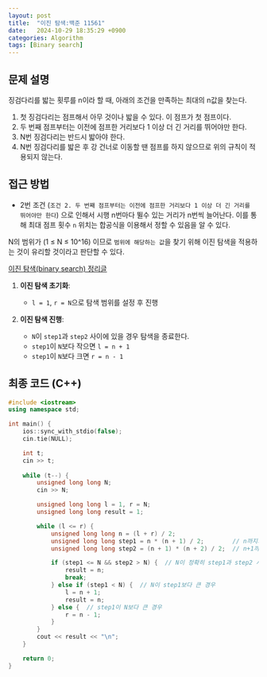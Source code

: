```yaml
---
layout: post
title:  "이진 탐색:백준 11561"
date:   2024-10-29 18:35:29 +0900
categories: Algorithm
tags: [Binary search]
---
```


## 문제 설명
징검다리를 밟는 횟루를 n이라 할 때, 아래의 조건을 만족하는 최대의 n값을 찾는다.
1. 첫 징검다리는 점프해서 아무 것이나 밟을 수 있다. 이 점프가 첫 점프이다.
2. 두 번째 점프부터는 이전에 점프한 거리보다 1 이상 더 긴 거리를 뛰어야만 한다.
3. N번 징검다리는 반드시 밟아야 한다.
4. N번 징검다리를 밟은 후 강 건너로 이동할 땐 점프를 하지 않으므로 위의 규칙이 적용되지 않는다.

## 접근 방법
- 2번 조건 (`조건 2. 두 번째 점프부터는 이전에 점프한 거리보다 1 이상 더 긴 거리를 뛰어야만 한다`) 으로 인해서 시행 n번마다 뛸수 있는 거리가 n번씩 늘어난다. 이를 통해 최대 점프 횟수 `n` 위치는  합공식을 이용해서 정할 수 있음을 알 수 있다.

N의 범위가  (1 ≤ N ≤ 10^16) 이므로 `범위에 해당하는 값`을 찾기 위해 이진 탐색을 적용하는 것이 유리할 것이라고 판단할 수 있다. 

[이진 탐색(binary search) 정리글](https://178kg78cm.github.io/algorithm/2024/10/28/binary-search.html)

1. **이진 탐색 초기화**: 
   - `l = 1`, `r = N`으로 탐색 범위를 설정 후 진행

2. **이진 탐색 진행**:
  
    - `N`이 `step1`과 `step2` 사이에 있을 경우 탐색을 종료한다.
    - `step1`이 `N`보다 작으면 `l = n + 1`
    - `step1`이 `N`보다 크면 `r = n - 1`

## 최종 코드 (C++)
```cpp
#include <iostream>
using namespace std;

int main() {
    ios::sync_with_stdio(false);
    cin.tie(NULL);

    int t;
    cin >> t;
    
    while (t--) {
        unsigned long long N;
        cin >> N;

        unsigned long long l = 1, r = N;
        unsigned long long result = 1;

        while (l <= r) {
            unsigned long long n = (l + r) / 2;
            unsigned long long step1 = n * (n + 1) / 2;        // n까지의 합
            unsigned long long step2 = (n + 1) * (n + 2) / 2;  // n+1까지의 합

            if (step1 <= N && step2 > N) {  // N이 정확히 step1과 step2 사이에 위치
                result = n;
                break;
            } else if (step1 < N) {  // N이 step1보다 큰 경우
                l = n + 1;
                result = n;
            } else {  // step1이 N보다 큰 경우
                r = n - 1;
            }
        }
        cout << result << "\n";
    }

    return 0;
}
```
